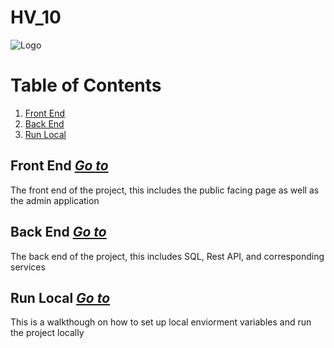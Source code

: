 # HV_10

![Logo](https://drive.google.com/uc?id=1JBQm5fDz63FCYrqz2NNXzW_xG_GpicXi)

# Table of Contents

1. [Front End](#FrontEnd)
2. [Back End](#BackEnd)
3. [Run Local](#RunLocal)

## Front End [___Go to___](./Frontend)

The front end of the project, this includes the public facing page as well as the admin application

## Back End [___Go to___](./Backend)

The back end of the project, this includes SQL, Rest API, and corresponding services

## Run Local [___Go to___](./Documents/RUNLOCAL.md)

This is a walkthough on how to set up local enviorment variables and run the project locally